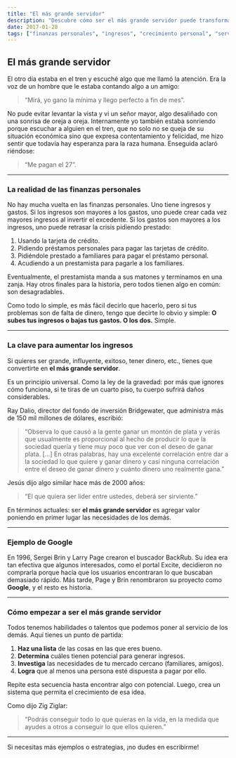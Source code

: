 ```yaml
---
title: "El más grande servidor"
description: "Descubre cómo ser el más grande servidor puede transformar tus ingresos y ayudarte a prosperar en cualquier sistema económico."
date: 2017-01-28
tags: ["finanzas personales", "ingresos", "crecimiento personal", "servicio"]
---
```


## El más grande servidor

El otro día estaba en el tren y escuché algo que me llamó la atención. Era la voz de un hombre que le estaba contando algo a un amigo: 

> “Mirá, yo gano la mínima y llego perfecto a fin de mes”.

No pude evitar levantar la vista y vi un señor mayor, algo desaliñado con una sonrisa de oreja a oreja. Internamente yo también estaba sonriendo porque escuchar a alguien en el tren, que no solo no se queja de su situación económica sino que expresa contentamiento y felicidad, me hizo sentir que todavía hay esperanza para la raza humana. Enseguida aclaró riéndose:

> “Me pagan el 27”.

---

### La realidad de las finanzas personales

No hay mucha vuelta en las finanzas personales. Uno tiene ingresos y gastos. Si los ingresos son mayores a los gastos, uno puede crear cada vez mayores ingresos al invertir el excedente. Si los gastos son mayores a los ingresos, uno puede retrasar la crisis pidiendo prestado:

1. Usando la tarjeta de crédito.
2. Pidiendo préstamos personales para pagar las tarjetas de crédito.
3. Pidiéndole prestado a familiares para pagar el préstamo personal.
4. Acudiendo a un prestamista para pagarle a los familiares.

Eventualmente, el prestamista manda a sus matones y terminamos en una zanja. Hay otros finales para la historia, pero todos tienen algo en común: son desagradables.

Como todo lo simple, es más fácil decirlo que hacerlo, pero si tus problemas son de falta de dinero, tengo que decirte lo obvio y simple: **O subes tus ingresos o bajas tus gastos. O los dos.** Simple.

---

### La clave para aumentar los ingresos

Si quieres ser grande, influyente, exitoso, tener dinero, etc., tienes que convertirte en **el más grande servidor**.

Es un principio universal. Como la ley de la gravedad: por más que ignores cómo funciona, si te tiras de un cuarto piso, tu cuerpo sufrirá daños considerables.

Ray Dalio, director del fondo de inversión Bridgewater, que administra más de 150 mil millones de dólares, escribió:

> “Observa lo que causó a la gente ganar un montón de plata y verás que usualmente es proporcional al hecho de producir lo que la sociedad quería y tiene muy poco que ver con el deseo de ganar plata. [...] En otras palabras, hay una excelente correlación entre dar a la sociedad lo que quiere y ganar dinero y casi ninguna correlación entre el deseo de ganar dinero y cuánto dinero uno realmente gana.”

Jesús dijo algo similar hace más de 2000 años:

> “El que quiera ser líder entre ustedes, deberá ser sirviente.”

En términos actuales: ser **el más grande servidor** es agregar valor poniendo en primer lugar las necesidades de los demás.

---

### Ejemplo de Google

En 1996, Sergei Brin y Larry Page crearon el buscador BackRub. Su idea era tan efectiva que algunos interesados, como el portal Excite, decidieron no comprarla porque hacía que los usuarios encontraran lo que buscaban demasiado rápido. Más tarde, Page y Brin renombraron su proyecto como **Google**, y el resto es historia.

---

### Cómo empezar a ser el más grande servidor

Todos tenemos habilidades o talentos que podemos poner al servicio de los demás. Aquí tienes un punto de partida:

1. **Haz una lista** de las cosas en las que eres bueno.
2. **Determina** cuáles tienen potencial para generar ingresos.
3. **Investiga** las necesidades de tu mercado cercano (familiares, amigos).
4. **Logra** que al menos una persona esté dispuesta a pagar por ello.

Repite esta secuencia hasta encontrar algo con potencial. Luego, crea un sistema que permita el crecimiento de esa idea.

Como dijo Zig Ziglar:

> “Podrás conseguir todo lo que quieras en la vida, en la medida que ayudes a otros a conseguir lo que ellos quieren.”

---

Si necesitas más ejemplos o estrategias, ¡no dudes en escribirme!